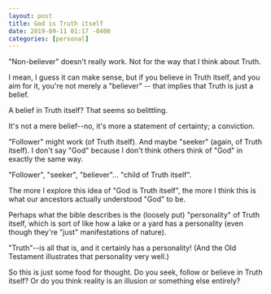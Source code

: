 ```yaml
---
layout: post
title: God is Truth itself
date: 2019-09-11 01:17 -0400
categories: [personal]
---
```


"Non-believer" doesn't really work. Not for the way that I think about Truth.

I mean, I guess it can make sense, but if you believe in Truth itself, and you aim for it, you're not merely a "believer" -- that implies that Truth is just a belief.

A belief in Truth itself? That seems so belittling.

It's not a mere belief--no, it's more a statement of certainty; a conviction.

"Follower" might work (of Truth itself). And maybe "seeker" (again, of Truth itself). I don't say "God" because I don't think others think of "God" in exactly the same way. 

"Follower", "seeker", "believer"... "child of Truth itself".

The more I explore this idea of "God is Truth itself", the more I think this is what our ancestors actually understood "God" to be.

Perhaps what the bible describes is the (loosely put) "personality" of Truth itself, which is sort of like how a lake or a yard has a personality (even though they're "just" manifestations of nature).

"Truth"--is all that is, and it certainly has a personality! (And the Old Testament illustrates that personality very well.)

So this is just some food for thought. Do you seek, follow or believe in Truth itself? Or do you think reality is an illusion or something else entirely?